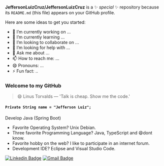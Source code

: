 
**JeffersonLuizCruz/JeffersonLuizCruz** is a ✨ _special_ ✨ repository because its `README.md` (this file) appears on your GitHub profile.

Here are some ideas to get you started:

- 🔭 I’m currently working on ...
- 🌱 I’m currently learning ...
- 👯 I’m looking to collaborate on ...
- 🤔 I’m looking for help with ...
- 💬 Ask me about ...
- 📫 How to reach me: ...
- 😄 Pronouns: ...
- ⚡ Fun fact: ..


### Welcome to my GitHub
> 😄 Linus Torvalds — 'Talk is cheap. Show me the code.'
#### ```Private String name = "Jefferson Luiz";```

Develop Java (Spring Boot)


- Favorite Operating System? Unix Debian.
- Three favorite Programming Language? Java, TypeScript and 😄dont know.
- Favorite hobby on the web? I like to participate in an internet forum.
- Development IDE? Eclipse and Visual Studio Code.

[![Linkedin Badge](https://img.shields.io/badge/-Linkedin-blue?style=flat-square&logo=Linkedin&logoColor=white&link=https://www.linkedin.com/in/jefferson-luiz-cruz-0aa13a59/)](https://www.linkedin.com/in/jefferson-luiz-cruz-0aa13a59/) 
[![Gmail Badge](https://img.shields.io/badge/-jefferson.luiz.cruz@gmail.com-c14438?style=flat-square&logo=Gmail&logoColor=white&link=mailto:jefferson.luiz.cruz@gmail.com)](mailto:jefferson.luiz.cruz@gmail.com)

